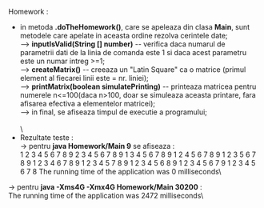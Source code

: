 Homework :
- in metoda **.doTheHomework()**, care se apeleaza din clasa **Main**, sunt metodele care apelate in aceasta ordine rezolva cerintele date;\
--> **inputIsValid(String [] number)** -- verifica daca numarul de parametrii dati de la linia de comanda este 1 si daca acest parametru este un numar intreg >=1;\
--> **createMatrix()** -- creeaza un "Latin Square" ca o matrice (primul element al fiecarei linii este = nr. liniei);\
--> **printMatrix(boolean simulatePrinting)** -- printeaza matricea pentru numerele n<=100(daca n>100, doar se simuleaza aceasta printare, fara afisarea efectiva a elementelor matricei);\
--> in final, se afiseaza timpul de executie a programului;\
\
\
- Rezultate teste :\
-> pentru **java Homework/Main 9** se afiseaza :\
1 2 3 4 5 6 7 8 9 
2 3 4 5 6 7 8 9 1 
3 4 5 6 7 8 9 1 2 
4 5 6 7 8 9 1 2 3 
5 6 7 8 9 1 2 3 4
6 7 8 9 1 2 3 4 5
7 8 9 1 2 3 4 5 6
8 9 1 2 3 4 5 6 7
9 1 2 3 4 5 6 7 8
The running time of the application was 0 milliseconds\

-> pentru **java -Xms4G -Xmx4G Homework/Main 30200** :\
The running time of the application was 2472 milliseconds\



 
